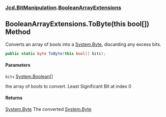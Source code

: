 ### [Jcd.BitManipulation](Jcd.BitManipulation.md 'Jcd.BitManipulation').[BooleanArrayExtensions](Jcd.BitManipulation.BooleanArrayExtensions.md 'Jcd.BitManipulation.BooleanArrayExtensions')

## BooleanArrayExtensions.ToByte(this bool[]) Method

Converts an array of bools into a [System.Byte](https://docs.microsoft.com/en-us/dotnet/api/System.Byte 'System.Byte'),
discarding any excess bits.

```csharp
public static byte ToByte(this bool[] bits);
```
#### Parameters

<a name='Jcd.BitManipulation.BooleanArrayExtensions.ToByte(thisbool[]).bits'></a>

`bits` [System.Boolean](https://docs.microsoft.com/en-us/dotnet/api/System.Boolean 'System.Boolean')[[]](https://docs.microsoft.com/en-us/dotnet/api/System.Array 'System.Array')

the array of bools to convert. Least Significant Bit at index 0

#### Returns

[System.Byte](https://docs.microsoft.com/en-us/dotnet/api/System.Byte 'System.Byte')
The converted [System.Byte](https://docs.microsoft.com/en-us/dotnet/api/System.Byte 'System.Byte')